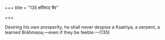 +++
title = "135 क्षत्रियञ् चैव"

+++

Desiring his own prosperity, he shall never despise a Kṣatriya, a serpent, a learned Brāhmaṇa,—even if they be feeble.—(135)